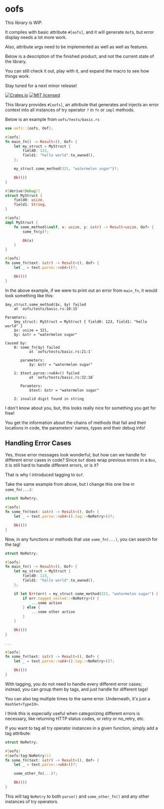 # oofs

This library is WIP.

It compiles with basic attribute `#[oofs]`, and it will generate `Oof`s, but error display needs a lot more work.

Also, attribute args need to be implemented as well as well as features.

Below is a description of the finished product, and not the current state of the library.

You can still check it out, play with it, and expand the macro to see how things work.

Stay tuned for a next minor release!

[![Crates.io][crates-badge]][crates-url]
[![MIT licensed][mit-badge]][mit-url]

[crates-badge]: https://img.shields.io/crates/v/oofs.svg
[crates-url]: https://crates.io/crates/oofs
[mit-badge]: https://img.shields.io/badge/license-MIT-blue.svg
[mit-url]: https://github.com/PoOnesNerfect/oofs/blob/main/LICENSE

This library provides `#[oofs]`, an attribute that generates and injects an error context into all instances of try operator `?` in `fn` or `impl` methods.

Below is an example from `oofs/tests/basic.rs`

```rust
use oofs::{oofs, Oof};

#[oofs]
fn main_fn() -> Result<(), Oof> {
    let my_struct = MyStruct {
        field0: 123,
        field1: "hello world".to_owned(),
    };

    my_struct.some_method(321, "watermelon sugar")?;

    Ok(())
}

#[derive(Debug)]
struct MyStruct {
    field0: usize,
    field1: String,
}

#[oofs]
impl MyStruct {
    fn some_method(&self, x: usize, y: &str) -> Result<usize, Oof> {
        some_fn(y)?;

        Ok(x)
    }
}

#[oofs]
fn some_fn(text: &str) -> Result<(), Oof> {
    let _ = text.parse::<u64>()?;

    Ok(())
}
```

In the above example, if we were to print out an error from `main_fn`, it would look something like this:

```
$my_struct.some_method($x, $y) failed
    at `oofs/tests/basic.rs:10:15`

Paramters:
    $my_struct: MyStruct = MyStruct { field0: 123, field1: "hello world" }
    $x: usize = 321,
    $y: &str = "watermelon sugar"

Caused by:
    0: some_fn($y) failed
           at `oofs/tests/basic.rs:21:1`

       parameters:
           $y: &str = "watermelon sugar"

    1: $text.parse::<u64>() failed
           at `oofs/tests/basic.rs:32:18`

       Paramters:
           $text: &str = "watermelon sugar"

    2: invalid digit found in string
```

I don't know about you, but, this looks really nice for something you get for free!

You get the information about the chains of methods that fail and their locations in code, the parameters' names, types and their debug info!

## Handling Error Cases

Yes, those error messages look wonderful, but how can we handle for different error cases in code?
Since `Oof` does wrap previous errors in a `Box`, it is still hard to handle different errors, or is it?

That is why I introduced tagging to `Oof`.

Take the same example from above, but I change this one line in `some_fn(...)`:

```rust
struct NoRetry;

#[oofs]
fn some_fn(text: &str) -> Result<(), Oof> {
    let _ = text.parse::<u64>().tag::<NoRetry>()?;

    Ok(())
}
```

Now, in any functions or methods that use `some_fn(...)`, you can search for the tag!

```rust
struct NoRetry;

#[oofs]
fn main_fn() -> Result<(), Oof> {
    let my_struct = MyStruct {
        field0: 123,
        field1: "hello world".to_owned(),
    };

    if let Err(err) = my_struct.some_method(321, "watermelon sugar") {
        if err.tagged_nested::<NoRetry>() {
            ...some action
        } else {
            ...some other action
        }
    }

    Ok(())
}

...

#[oofs]
fn some_fn(text: &str) -> Result<(), Oof> {
    let _ = text.parse::<u64>().tag::<NoRetry>()?;

    Ok(())
}
```

With tagging, you do not need to handle every different error cases; instead, you can group them by tags, and just handle for different tags!

You can also tag multiple times to the same error. Underneath, it's just a `HashSet<TypeId>`.

I think this is especially useful when categorizing different errors is necessary, like returning HTTP status codes, or retry or no_retry, etc.

If you want to tag all try operator instances in a given function, simply add a tag attribute:

```rust
struct NoRetry;

#[oofs]
#[oofs(tag(NoRetry))]
fn some_fn(text: &str) -> Result<(), Oof> {
    let _ = text.parse::<u64>()?;

    some_other_fn(...)?;

    Ok(())
}
```

This will tag `NoRetry` to both `parse()` and `some_other_fn()` and any other instances of try operators.
